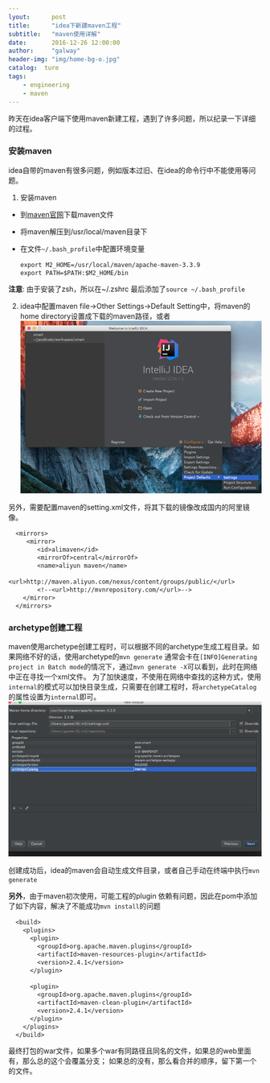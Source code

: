 ```yaml
---
lyout:      post
title:      "idea下新建maven工程"
subtitle:   "maven使用详解"
date:       2016-12-26 12:00:00
author:     "galway"
header-img: "img/home-bg-o.jpg"
catalog:  ture
tags:
    - engineering
    - maven
---
```


昨天在idea客户端下使用maven新建工程，遇到了许多问题，所以纪录一下详细的过程。

### 安装maven

idea自带的maven有很多问题，例如版本过旧、在idea的命令行中不能使用等问题。

1. 安装maven
- 到[maven官网](http://maven.apache.org/)下载maven文件
- 将maven解压到/usr/local/maven目录下
- 在文件`~/.bash_profile`中配置环境变量

    ```
    export M2_HOME=/usr/local/maven/apache-maven-3.3.9
    export PATH=$PATH:$M2_HOME/bin
    ```
__注意__: 由于安装了zsh，所以在~/.zshrc 最后添加了`source ~/.bash_profile`

2. idea中配置maven
file->Other Settings->Default Setting中，将maven的home directory设置成下载的maven路径，或者
![img](/img/post_img/maven_idea.png)

另外，需要配置maven的setting.xml文件，将其下载的镜像改成国内的阿里镜像。

```
  <mirrors>
     <mirror>
        <id>alimaven</id>
        <mirrorOf>central</mirrorOf>
        <name>aliyun maven</name>
        <url>http://maven.aliyun.com/nexus/content/groups/public/</url>
        <!--<url>http://mvnrepository.com/</url>-->
    </mirror>
  </mirrors>
```

### archetype创建工程 

maven使用archetype创建工程时，可以根据不同的archetype生成工程目录。如果网络不好的话，使用archetype的`mvn generate` 通常会卡在`[INFO]Generating project in Batch mode`的情况下，通过`mvn generate -X`可以看到，此时在网络中正在寻找一个xml文件。
为了加快速度，不使用在网络中查找的这种方式，使用`internal`的模式可以加快目录生成，只需要在创建工程时，将`archetypeCatalog`的属性设置为`internal`即可。
 ![img](/img/post_img/maven_config.png)

创建成功后，idea的maven会自动生成文件目录，或者自己手动在终端中执行`mvn generate`

__另外__，由于maven初次使用，可能工程的plugin 依赖有问题，因此在pom中添加了如下内容，解决了不能成功`mvn install`的问题

```
  <build>
    <plugins>
      <plugin>
        <groupId>org.apache.maven.plugins</groupId>
        <artifactId>maven-resources-plugin</artifactId>
        <version>2.4.1</version>
      </plugin>

      <plugin>
        <groupId>org.apache.maven.plugins</groupId>
        <artifactId>maven-clean-plugin</artifactId>
        <version>2.4.1</version>
      </plugin>
    </plugins>
  </build>
```

最终打包的war文件，如果多个war有同路径且同名的文件，如果总的web里面有，那么总的这个会覆盖分支；
如果总的没有，那么看合并的顺序，留下第一个的文件。

